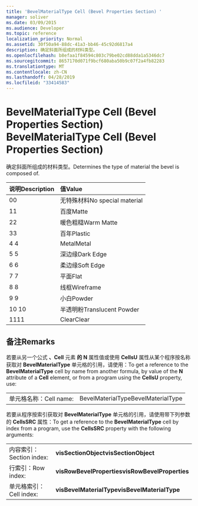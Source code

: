 ```yaml
---
title: 'BevelMaterialType Cell (Bevel Properties Section) '
manager: soliver
ms.date: 03/09/2015
ms.audience: Developer
ms.topic: reference
localization_priority: Normal
ms.assetid: 30f50a94-88dc-41a3-bb46-45c92d6817a4
description: 确定斜面所组成的材料类型。
ms.openlocfilehash: b8efaa1f84594c803c79be02cd88dda1a5346dc7
ms.sourcegitcommit: 8657170d071f9bcf680aba50b9c07f2a4fb82283
ms.translationtype: MT
ms.contentlocale: zh-CN
ms.lasthandoff: 04/28/2019
ms.locfileid: "33414583"
---
```

# <a name="bevelmaterialtype-cell-bevel-properties-section"></a><span data-ttu-id="a368f-103">BevelMaterialType Cell (Bevel Properties Section) </span><span class="sxs-lookup"><span data-stu-id="a368f-103">BevelMaterialType Cell (Bevel Properties Section)</span></span>

<span data-ttu-id="a368f-104">确定斜面所组成的材料类型。</span><span class="sxs-lookup"><span data-stu-id="a368f-104">Determines the type of material the bevel is composed of.</span></span> 
  
|<span data-ttu-id="a368f-105">**说明**</span><span class="sxs-lookup"><span data-stu-id="a368f-105">**Description**</span></span>|<span data-ttu-id="a368f-106">**值**</span><span class="sxs-lookup"><span data-stu-id="a368f-106">**Value**</span></span>|
|:-----|:-----|
|<span data-ttu-id="a368f-107">0</span><span class="sxs-lookup"><span data-stu-id="a368f-107">0</span></span>  <br/> |<span data-ttu-id="a368f-108">无特殊材料</span><span class="sxs-lookup"><span data-stu-id="a368f-108">No special material</span></span>  <br/> |
|<span data-ttu-id="a368f-109">1</span><span class="sxs-lookup"><span data-stu-id="a368f-109">1</span></span>  <br/> |<span data-ttu-id="a368f-110">百度</span><span class="sxs-lookup"><span data-stu-id="a368f-110">Matte</span></span>  <br/> |
|<span data-ttu-id="a368f-111">2</span><span class="sxs-lookup"><span data-stu-id="a368f-111">2</span></span>  <br/> |<span data-ttu-id="a368f-112">暖色粗糙</span><span class="sxs-lookup"><span data-stu-id="a368f-112">Warm Matte</span></span>  <br/> |
|<span data-ttu-id="a368f-113">3</span><span class="sxs-lookup"><span data-stu-id="a368f-113">3</span></span>  <br/> |<span data-ttu-id="a368f-114">百年</span><span class="sxs-lookup"><span data-stu-id="a368f-114">Plastic</span></span>  <br/> |
|<span data-ttu-id="a368f-115">4 </span><span class="sxs-lookup"><span data-stu-id="a368f-115">4</span></span>  <br/> |<span data-ttu-id="a368f-116">Metal</span><span class="sxs-lookup"><span data-stu-id="a368f-116">Metal</span></span>  <br/> |
|<span data-ttu-id="a368f-117">5 </span><span class="sxs-lookup"><span data-stu-id="a368f-117">5</span></span>  <br/> |<span data-ttu-id="a368f-118">深边缘</span><span class="sxs-lookup"><span data-stu-id="a368f-118">Dark Edge</span></span>  <br/> |
|<span data-ttu-id="a368f-119">6 </span><span class="sxs-lookup"><span data-stu-id="a368f-119">6</span></span>  <br/> |<span data-ttu-id="a368f-120">柔边缘</span><span class="sxs-lookup"><span data-stu-id="a368f-120">Soft Edge</span></span>  <br/> |
|<span data-ttu-id="a368f-121">7 </span><span class="sxs-lookup"><span data-stu-id="a368f-121">7</span></span>  <br/> |<span data-ttu-id="a368f-122">平面</span><span class="sxs-lookup"><span data-stu-id="a368f-122">Flat</span></span>  <br/> |
|<span data-ttu-id="a368f-123">8 </span><span class="sxs-lookup"><span data-stu-id="a368f-123">8</span></span>  <br/> |<span data-ttu-id="a368f-124">线框</span><span class="sxs-lookup"><span data-stu-id="a368f-124">Wireframe</span></span>  <br/> |
|<span data-ttu-id="a368f-125">9 </span><span class="sxs-lookup"><span data-stu-id="a368f-125">9</span></span>  <br/> |<span data-ttu-id="a368f-126">小白</span><span class="sxs-lookup"><span data-stu-id="a368f-126">Powder</span></span>  <br/> |
|<span data-ttu-id="a368f-127">10  </span><span class="sxs-lookup"><span data-stu-id="a368f-127">10</span></span>  <br/> |<span data-ttu-id="a368f-128">半透明粉</span><span class="sxs-lookup"><span data-stu-id="a368f-128">Translucent Powder</span></span>  <br/> |
|<span data-ttu-id="a368f-129">11</span><span class="sxs-lookup"><span data-stu-id="a368f-129">11</span></span>  <br/> |<span data-ttu-id="a368f-130">Clear</span><span class="sxs-lookup"><span data-stu-id="a368f-130">Clear</span></span>  <br/> |
   
## <a name="remarks"></a><span data-ttu-id="a368f-131">备注</span><span class="sxs-lookup"><span data-stu-id="a368f-131">Remarks</span></span>

<span data-ttu-id="a368f-132">若要从另一个公式 **、Cell** 元素 **的 N** 属性值或使用 **CellsU** 属性从某个程序按名称获取对 **BevelMaterialType** 单元格的引用，请使用：</span><span class="sxs-lookup"><span data-stu-id="a368f-132">To get a reference to the **BevelMaterialType** cell by name from another formula, by value of the **N** attribute of a **Cell** element, or from a program using the **CellsU** property, use:</span></span> 
  
|||
|:-----|:-----|
| <span data-ttu-id="a368f-133">单元格名称：</span><span class="sxs-lookup"><span data-stu-id="a368f-133">Cell name:</span></span>  <br/> | <span data-ttu-id="a368f-134">BevelMaterialType</span><span class="sxs-lookup"><span data-stu-id="a368f-134">BevelMaterialType</span></span>  <br/> |
   
<span data-ttu-id="a368f-135">若要从程序按索引获取对 **BevelMaterialType** 单元格的引用，请使用带下列参数的 **CellsSRC** 属性：</span><span class="sxs-lookup"><span data-stu-id="a368f-135">To get a reference to the **BevelMaterialType** cell by index from a program, use the **CellsSRC** property with the following arguments:</span></span> 
  
|||
|:-----|:-----|
| <span data-ttu-id="a368f-136">内容索引：</span><span class="sxs-lookup"><span data-stu-id="a368f-136">Section index:</span></span>  <br/> |<span data-ttu-id="a368f-137">**visSectionObject**</span><span class="sxs-lookup"><span data-stu-id="a368f-137">**visSectionObject**</span></span> <br/> |
| <span data-ttu-id="a368f-138">行索引：</span><span class="sxs-lookup"><span data-stu-id="a368f-138">Row index:</span></span>  <br/> |<span data-ttu-id="a368f-139">**visRowBevelProperties**</span><span class="sxs-lookup"><span data-stu-id="a368f-139">**visRowBevelProperties**</span></span> <br/> |
| <span data-ttu-id="a368f-140">单元格索引：</span><span class="sxs-lookup"><span data-stu-id="a368f-140">Cell index:</span></span>  <br/> |<span data-ttu-id="a368f-141">**visBevelMaterialType**</span><span class="sxs-lookup"><span data-stu-id="a368f-141">**visBevelMaterialType**</span></span> <br/> |
   

